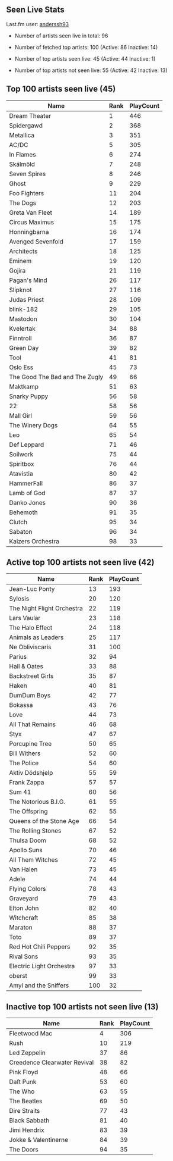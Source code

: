 ## Seen Live Stats

Last.fm user: [anderssh93](https://www.last.fm/user/anderssh93)

- Number of artists seen live in total: 96

- Number of fetched top artists: 100 (Active: 86 Inactive: 14)

- Number of top artists seen live: 45 (Active: 44 Inactive: 1)

- Number of top artists not seen live: 55 (Active: 42 Inactive: 13)

## Top 100 artists seen live (45)

Name                           | Rank | PlayCount
------------------------------ | ---- | ---------
Dream Theater                  | 1    | 446      
Spidergawd                     | 2    | 368      
Metallica                      | 3    | 351      
AC/DC                          | 5    | 305      
In Flames                      | 6    | 274      
Skálmöld                       | 7    | 248      
Seven Spires                   | 8    | 246      
Ghost                          | 9    | 229      
Foo Fighters                   | 11   | 204      
The Dogs                       | 12   | 203      
Greta Van Fleet                | 14   | 189      
Circus Maximus                 | 15   | 175      
Honningbarna                   | 16   | 174      
Avenged Sevenfold              | 17   | 159      
Architects                     | 18   | 125      
Eminem                         | 19   | 120      
Gojira                         | 21   | 119      
Pagan's Mind                   | 26   | 117      
Slipknot                       | 27   | 116      
Judas Priest                   | 28   | 109      
blink-182                      | 29   | 105      
Mastodon                       | 30   | 104      
Kvelertak                      | 34   | 88       
Finntroll                      | 36   | 87       
Green Day                      | 39   | 82       
Tool                           | 41   | 81       
Oslo Ess                       | 45   | 73       
The Good The Bad and The Zugly | 49   | 66       
Maktkamp                       | 51   | 63       
Snarky Puppy                   | 56   | 58       
22                             | 58   | 56       
Mall Girl                      | 59   | 56       
The Winery Dogs                | 64   | 55       
Leo                            | 65   | 54       
Def Leppard                    | 71   | 46       
Soilwork                       | 75   | 44       
Spiritbox                      | 76   | 44       
Atavistia                      | 80   | 42       
HammerFall                     | 86   | 37       
Lamb of God                    | 87   | 37       
Danko Jones                    | 90   | 36       
Behemoth                       | 91   | 35       
Clutch                         | 95   | 34       
Sabaton                        | 96   | 34       
Kaizers Orchestra              | 98   | 33       

## Active top 100 artists not seen live (42)

Name                       | Rank | PlayCount
-------------------------- | ---- | ---------
Jean-Luc Ponty             | 13   | 193      
Sylosis                    | 20   | 120      
The Night Flight Orchestra | 22   | 119      
Lars Vaular                | 23   | 118      
The Halo Effect            | 24   | 118      
Animals as Leaders         | 25   | 117      
Ne Obliviscaris            | 31   | 100      
Parius                     | 32   | 94       
Hall & Oates               | 33   | 88       
Backstreet Girls           | 35   | 87       
Haken                      | 40   | 81       
DumDum Boys                | 42   | 77       
Bokassa                    | 43   | 76       
Love                       | 44   | 73       
All That Remains           | 46   | 68       
Styx                       | 47   | 67       
Porcupine Tree             | 50   | 65       
Bill Withers               | 52   | 60       
The Police                 | 54   | 60       
Aktiv Dödshjelp            | 55   | 59       
Frank Zappa                | 57   | 57       
Sum 41                     | 60   | 56       
The Notorious B.I.G.       | 61   | 55       
The Offspring              | 62   | 55       
Queens of the Stone Age    | 66   | 54       
The Rolling Stones         | 67   | 52       
Thulsa Doom                | 68   | 52       
Apollo Suns                | 70   | 46       
All Them Witches           | 72   | 45       
Van Halen                  | 73   | 45       
Adele                      | 74   | 44       
Flying Colors              | 78   | 43       
Graveyard                  | 79   | 43       
Elton John                 | 82   | 40       
Witchcraft                 | 85   | 38       
Maraton                    | 88   | 37       
Toto                       | 89   | 37       
Red Hot Chili Peppers      | 92   | 35       
Rival Sons                 | 93   | 35       
Electric Light Orchestra   | 97   | 33       
oberst                     | 99   | 33       
Amyl and the Sniffers      | 100  | 32       

## Inactive top 100 artists not seen live (13)

Name                         | Rank | PlayCount
---------------------------- | ---- | ---------
Fleetwood Mac                | 4    | 306      
Rush                         | 10   | 219      
Led Zeppelin                 | 37   | 86       
Creedence Clearwater Revival | 38   | 82       
Pink Floyd                   | 48   | 66       
Daft Punk                    | 53   | 60       
The Who                      | 63   | 55       
The Beatles                  | 69   | 50       
Dire Straits                 | 77   | 43       
Black Sabbath                | 81   | 40       
Jimi Hendrix                 | 83   | 39       
Jokke & Valentinerne         | 84   | 39       
The Doors                    | 94   | 35       
